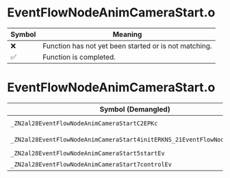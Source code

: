 # EventFlowNodeAnimCameraStart.o
| Symbol | Meaning 
| ------------- | ------------- 
| :x: | Function has not yet been started or is not matching. 
| :white_check_mark: | Function is completed. 


# EventFlowNodeAnimCameraStart.o
| Symbol (Demangled) | Symbol (Mangled) | Decompiled? |
| ------------- |  ------------- | ------------- |
| `_ZN2al28EventFlowNodeAnimCameraStartC2EPKc` | `al::EventFlowNodeAnimCameraStart::EventFlowNodeAnimCameraStart(char const*)` | :white_check_mark: |
| `_ZN2al28EventFlowNodeAnimCameraStart4initERKNS_21EventFlowNodeInitInfoE` | `al::EventFlowNodeAnimCameraStart::init(al::EventFlowNodeInitInfo const&)` | :white_check_mark: |
| `_ZN2al28EventFlowNodeAnimCameraStart5startEv` | `al::EventFlowNodeAnimCameraStart::start(void)` | :white_check_mark: |
| `_ZN2al28EventFlowNodeAnimCameraStart7controlEv` | `al::EventFlowNodeAnimCameraStart::control(void)` | :white_check_mark: |
